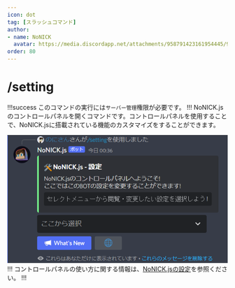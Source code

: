 ```yaml
---
icon: dot
tag: [スラッシュコマンド]
author: 
- name: NoNICK
  avatar: https://media.discordapp.net/attachments/958791423161954445/975266759529623652/-3.png?width=663&height=663
order: 80
---
```

# /setting

!!!success
このコマンドの実行には`サーバー管理`権限が必要です。
!!!
NoNICK.jsのコントロールパネルを開くコマンドです。コントロールパネルを使用することで、NoNICK.jsに搭載されている機能のカスタマイズをすることができます。

![](/static/introduction/setting_1.png)
!!!
コントロールパネルの使い方に関する情報は、[NoNICK.jsの設定](/tutorial/setting.md)を参照ください。
!!!